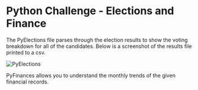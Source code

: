 # Python Challenge - Elections and Finance

The PyElections file parses through the election results to show the voting breakdown for all of the candidates. Below is a screenshot of the results file printed to a csv.

![PyElections](/Images/PyElections_CSV)

PyFinances allows you to understand the monthly trends of the given financial records. 
